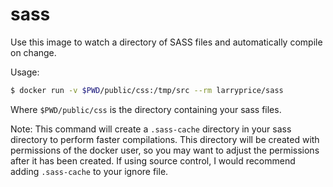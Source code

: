 sass
====

Use this image to watch a directory of SASS files and automatically compile on change.

Usage:

``` bash
$ docker run -v $PWD/public/css:/tmp/src --rm larryprice/sass
```

Where `$PWD/public/css` is the directory containing your sass files.

Note: This command will create a `.sass-cache` directory in your sass directory to perform faster compilations. This directory will be created with permissions of the docker user, so you may want to adjust the permissions after it has been created. If using source control, I would recommend adding `.sass-cache` to your ignore file.

